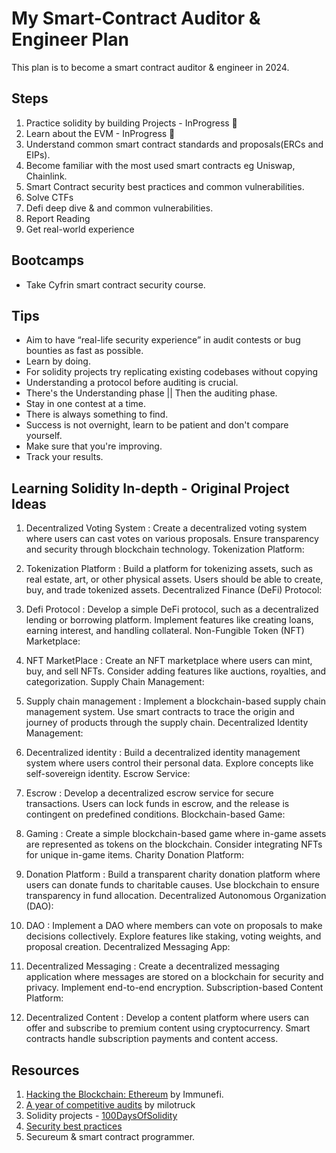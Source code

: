 # My Smart-Contract Auditor & Engineer Plan
This plan is to become a smart contract auditor & engineer in 2024.

## Steps
1. Practice solidity by building Projects - InProgress 🎯
2. Learn about the EVM - InProgress 🎯
3. Understand common smart contract standards and proposals(ERCs and EIPs).
4. Become familiar with the most used smart contracts eg Uniswap, Chainlink.
5. Smart Contract security best practices and common vulnerabilities.
6. Solve CTFs
7. Defi deep dive & and common vulnerabilities.
8. Report Reading
9. Get real-world experience

## Bootcamps
* Take Cyfrin smart contract security course.
   

## Tips
* Aim to have “real-life security experience” in audit contests or bug bounties as fast as possible.
* Learn by doing.
* For solidity projects try replicating existing codebases without copying
* Understanding a protocol before auditing is crucial.
* There's the Understanding phase || Then the auditing phase.
* Stay in one contest at a time.
* There is always something to find.
* Success is not overnight, learn to be patient and don't compare yourself.
* Make sure that you're improving.
* Track your results.

## Learning Solidity In-depth - Original Project Ideas
1. Decentralized Voting System :
Create a decentralized voting system where users can cast votes on various proposals. Ensure transparency and security through blockchain technology.
Tokenization Platform:

2. Tokenization Platform :
Build a platform for tokenizing assets, such as real estate, art, or other physical assets. Users should be able to create, buy, and trade tokenized assets.
Decentralized Finance (DeFi) Protocol:

3. Defi Protocol :
Develop a simple DeFi protocol, such as a decentralized lending or borrowing platform. Implement features like creating loans, earning interest, and handling collateral.
Non-Fungible Token (NFT) Marketplace:

4. NFT MarketPlace :
Create an NFT marketplace where users can mint, buy, and sell NFTs. Consider adding features like auctions, royalties, and categorization.
Supply Chain Management:

5. Supply chain management :
Implement a blockchain-based supply chain management system. Use smart contracts to trace the origin and journey of products through the supply chain.
Decentralized Identity Management:

6. Decentralized identity :
Build a decentralized identity management system where users control their personal data. Explore concepts like self-sovereign identity.
Escrow Service:

7. Escrow :
Develop a decentralized escrow service for secure transactions. Users can lock funds in escrow, and the release is contingent on predefined conditions.
Blockchain-based Game:

8. Gaming :
Create a simple blockchain-based game where in-game assets are represented as tokens on the blockchain. Consider integrating NFTs for unique in-game items.
Charity Donation Platform:

9. Donation Platform :
Build a transparent charity donation platform where users can donate funds to charitable causes. Use blockchain to ensure transparency in fund allocation.
Decentralized Autonomous Organization (DAO):

10. DAO :
Implement a DAO where members can vote on proposals to make decisions collectively. Explore features like staking, voting weights, and proposal creation.
Decentralized Messaging App:

11. Decentralized Messaging :
Create a decentralized messaging application where messages are stored on a blockchain for security and privacy. Implement end-to-end encryption.
Subscription-based Content Platform:

12. Decentralized Content :
Develop a content platform where users can offer and subscribe to premium content using cryptocurrency. Smart contracts handle subscription payments and content access.

## Resources
1. [Hacking the Blockchain: Ethereum](https://medium.com/immunefi/hacking-the-blockchain-an-ultimate-guide-4f34b33c6e8b) by Immunefi.
2. [A year of competitive audits](https://milotruck.github.io//blog/A-year-of-Competitive-Audits/#2022-the-beginning) by milotruck
3. Solidity projects - [100DaysOfSolidity](https://medium.com/@solidity101/100daysofsolidity-building-an-ethereum-wallet-the-secure-path-to-ether-storage-9af36e071032)
4. [Security best practices](https://consensys.github.io/smart-contract-best-practices/?source=post_page-----4f34b33c6e8b--------------------------------)
5. Secureum & smart contract programmer.
